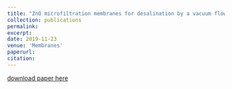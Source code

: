```yaml
---
title: "ZnO microfiltration membranes for desalination by a vacuum flow-through evaporation method"
collection: publications
permalink:
excerpt: 
date: 2019-11-23
venue: 'Membranes'
paperurl:
citation:
---
```


[download paper here](https://www.mdpi.com/2077-0375/9/12/156)
